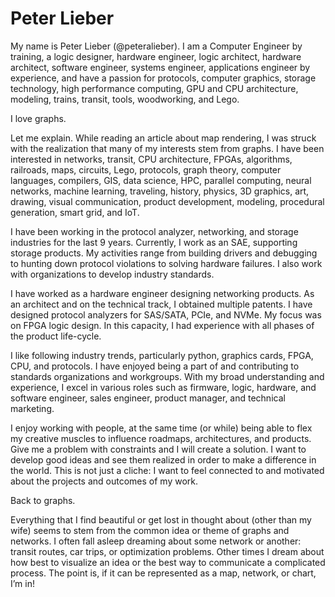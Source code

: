 # Peter Lieber

My name is Peter Lieber (@peteralieber). I am a Computer Engineer by training, a 
logic designer, hardware engineer, logic architect, hardware architect, software engineer, 
systems engineer, applications engineer by experience, and have a passion for protocols, computer graphics, storage 
technology, high performance computing, GPU and CPU architecture, modeling, trains, transit, tools, 
woodworking, and Lego.

I love graphs.

Let me explain. While reading an article about map rendering, I was struck with the realization that many of my interests stem from graphs. I have been interested in networks, transit, CPU architecture, FPGAs, algorithms, railroads, maps, circuits, Lego, protocols, graph theory, computer languages, compilers, GIS, data science, HPC, parallel computing, neural networks, machine learning, traveling, history, physics, 3D graphics, art, drawing, visual communication, product development, modeling, procedural generation, smart grid, and IoT.

I have been working in the protocol analyzer, networking, and storage industries for the last 9 years. Currently, I work as an SAE, supporting storage products. My activities range from building drivers and debugging to hunting down protocol violations to solving hardware failures. I also work with organizations to develop industry standards.

I have worked as a hardware engineer designing networking products. As an architect and on the technical track, I obtained multiple patents. I have designed protocol analyzers for SAS/SATA, PCIe, and NVMe. My focus was on FPGA logic design. In this capacity, I had experience with all phases of the product life-cycle.

I like following industry trends, particularly python, graphics cards, FPGA, CPU, and protocols. I have enjoyed being a part of and contributing to standards organizations and workgroups. With my broad understanding and experience, I excel in various roles such as firmware, logic, hardware, and software engineer, sales engineer, product manager, and technical marketing.

I enjoy working with people, at the same time (or while) being able to flex my creative muscles to influence roadmaps, architectures, and products. Give me a problem with constraints and I will create a solution. I want to develop good ideas and see them realized in order to make a difference in the world. This is not just a cliche: I want to feel connected to and motivated about the projects and outcomes of my work.

Back to graphs.

Everything that I find beautiful or get lost in thought about (other than my wife) seems to stem from the common idea or theme of graphs and networks. I often fall asleep dreaming about some network or another: transit routes, car trips, or optimization problems. Other times I dream about how best to visualize an idea or the best way to communicate a complicated process. The point is, if it can be represented as a map, network, or chart, I’m in!
